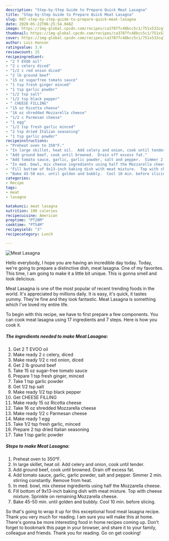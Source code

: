 ```yaml
---
description: "Step-by-Step Guide to Prepare Quick Meat Lasagna"
title: "Step-by-Step Guide to Prepare Quick Meat Lasagna"
slug: 607-step-by-step-guide-to-prepare-quick-meat-lasagna
date: 2020-05-22T06:25:54.048Z
image: https://img-global.cpcdn.com/recipes/ca3787fc48bcc5c1/751x532cq70/meat-lasagna-recipe-main-photo.jpg
thumbnail: https://img-global.cpcdn.com/recipes/ca3787fc48bcc5c1/751x532cq70/meat-lasagna-recipe-main-photo.jpg
cover: https://img-global.cpcdn.com/recipes/ca3787fc48bcc5c1/751x532cq70/meat-lasagna-recipe-main-photo.jpg
author: Lois Hanson
ratingvalue: 3.9
reviewcount: 15
recipeingredient:
- "2 T EVOO oil"
- "2 c celery diced"
- "1/2 c red onion diced"
- "2 lb ground beef"
- "15 oz sugarfree tomato sauce"
- "1 tsp fresh ginger minced"
- "1 tsp garlic powder"
- "1/2 tsp salt"
- "1/2 tsp black pepper"
- " CHEESE FILLING"
- "15 oz Ricotta cheese"
- "16 oz shredded Mozzarella cheese"
- "1/2 c Parmesan cheese"
- "1 egg"
- "1/2 tsp fresh garlic minced"
- "2 tsp dried Italian seasoning"
- "1 tsp garlic powder"
recipeinstructions:
- "Preheat oven to 350°F."
- "In large skillet, heat oil.  Add celery and onion, cook until tender."
- "Add ground beef, cook until browned.  Drain off excess fat."
- "Add tomato sauce, garlic, garlic powder, salt and pepper.  Simmer 2 min. stirring constantly.  Remove from heat."
- "In med. bowl, mix cheese ingredients using half the Mozzarella cheese."
- "Fill bottom of 9x13-inch baking dish with meat mixture.  Top with cheese mixture.  Sprinkle on remaining Mozzarella cheese."
- "Bake 45-50 min. until golden and bubbly.  Cool 10 min. before slicing."
categories:
- Recipe
tags:
- meat
- lasagna

katakunci: meat lasagna 
nutrition: 190 calories
recipecuisine: American
preptime: "PT20M"
cooktime: "PT54M"
recipeyield: "3"
recipecategory: Lunch

---
```



![Meat Lasagna](https://img-global.cpcdn.com/recipes/ca3787fc48bcc5c1/751x532cq70/meat-lasagna-recipe-main-photo.jpg)

Hello everybody, I hope you are having an incredible day today. Today, we're going to prepare a distinctive dish, meat lasagna. One of my favorites. This time, I am going to make it a little bit unique. This is gonna smell and look delicious.



Meat Lasagna is one of the most popular of recent trending foods in the world. It's appreciated by millions daily. It is easy, it's quick, it tastes yummy. They're fine and they look fantastic. Meat Lasagna is something which I've loved my entire life.


To begin with this recipe, we have to first prepare a few components. You can cook meat lasagna using 17 ingredients and 7 steps. Here is how you cook it.

<!--inarticleads1-->

##### The ingredients needed to make Meat Lasagna:

1. Get 2 T EVOO oil
1. Make ready 2 c celery, diced
1. Make ready 1/2 c red onion, diced
1. Get 2 lb ground beef
1. Take 15 oz sugar-free tomato sauce
1. Prepare 1 tsp fresh ginger, minced
1. Take 1 tsp garlic powder
1. Get 1/2 tsp salt
1. Make ready 1/2 tsp black pepper
1. Get  CHEESE FILLING
1. Make ready 15 oz Ricotta cheese
1. Take 16 oz shredded Mozzarella cheese
1. Make ready 1/2 c Parmesan cheese
1. Make ready 1 egg
1. Take 1/2 tsp fresh garlic, minced
1. Prepare 2 tsp dried Italian seasoning
1. Take 1 tsp garlic powder




<!--inarticleads2-->

##### Steps to make Meat Lasagna:

1. Preheat oven to 350°F.
1. In large skillet, heat oil.  Add celery and onion, cook until tender.
1. Add ground beef, cook until browned.  Drain off excess fat.
1. Add tomato sauce, garlic, garlic powder, salt and pepper.  Simmer 2 min. stirring constantly.  Remove from heat.
1. In med. bowl, mix cheese ingredients using half the Mozzarella cheese.
1. Fill bottom of 9x13-inch baking dish with meat mixture.  Top with cheese mixture.  Sprinkle on remaining Mozzarella cheese.
1. Bake 45-50 min. until golden and bubbly.  Cool 10 min. before slicing.




So that's going to wrap it up for this exceptional food meat lasagna recipe. Thank you very much for reading. I am sure you will make this at home. There's gonna be more interesting food in home recipes coming up. Don't forget to bookmark this page in your browser, and share it to your family, colleague and friends. Thank you for reading. Go on get cooking!
